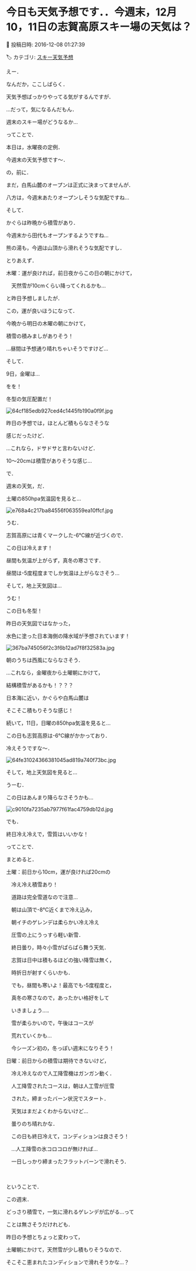 # 今日も天気予想です．．今週末，12月10，11日の志賀高原スキー場の天気は？

📅 投稿日時: 2016-12-08 01:27:39

🏷️ カテゴリ: [スキー天気予想](c6554f5c3c106093b511a8daae23757e8.md)

えー．


なんだか，ここしばらく．


天気予想ばっかりやってる気がするんですが．


…だって，気になるんだもん．


週末のスキー場がどうなるか…





ってことで．


本日は，水曜夜の定例．


今週末の天気予想です～．





の，前に．


まだ，白馬山麓のオープンは正式に決まってませんが．


八方は，今週末あたりオープンしそうな気配ですね…





そして．


かぐらは昨晩から積雪があり．


今週末から田代もオープンするようですね…





熊の湯も，今週は山頂から滑れそうな気配ですし．





とりあえず．


木曜：運が良ければ，前日夜からこの日の朝にかけて，


　天然雪が10cmくらい降ってくれるかも…


と昨日予想しましたが．


この，運が良いほうになって．


今晩から明日の木曜の朝にかけて，


積雪の積みましがありそう！


…昼間は予想通り晴れちゃいそうですけど…





そして．


9日，金曜は…


をを！


冬型の気圧配置だ！




![64cf185edb927ced4c1445fb190a0f9f.jpg](images/64cf185edb927ced4c1445fb190a0f9f.jpg)




昨日の予想では，ほとんど積もらなさそうな


感じだったけど．


…これなら，ドサドサと言わないけど．


10～20cmは積雪がありそうな感じ…





で．


週末の天気，だ．


土曜の850hpa気温図を見ると…




![e768a4c217ba84556f063559ea10ffcf.jpg](images/e768a4c217ba84556f063559ea10ffcf.jpg)




うむ．


志賀高原には青くマークした-6℃線が近づくので．


この日は冷えます！


昼間も気温が上がらず，真冬の寒さです．


昼間は-5度程度までしか気温は上がらなさそう…





そして，地上天気図は…


うむ！


この日も冬型！


昨日の天気図ではなかった，


水色に塗った日本海側の降水域が予想されています！




![367ba745056f2c3f6b12ad7f8f32583a.jpg](images/367ba745056f2c3f6b12ad7f8f32583a.jpg)




朝のうちは西風にならなさそう．


…これなら，金曜夜から土曜朝にかけて，


結構積雪があるかも！？？？


日本海に近い，かぐらや白馬山麓は


そこそこ積もりそうな感じ！





続いて，11日，日曜の850hpa気温を見ると…


この日も志賀高原は-6℃線がかかっており．


冷えそうですな～．




![64fe31024366381045ad819a740f73bc.jpg](images/64fe31024366381045ad819a740f73bc.jpg)







そして，地上天気図を見ると…


うーむ．


この日はあんまり降らなさそうかも…




![c9010fa7235ab7977f61fac4759db12d.jpg](images/c9010fa7235ab7977f61fac4759db12d.jpg)




でも．


終日冷え冷えで，雪質はいいかな！





ってことで．


まとめると．





土曜：前日から10cm，運が良ければ20cmの


　冷え冷え積雪あり！


　道路は完全雪道なので注意…


　朝は山頂で-8℃近くまで冷え込み，


　朝イチのゲレンデは柔らかい冷え冷え


　圧雪の上にうっすら軽い新雪．


　終日曇り，時々小雪がぱらぱら舞う天気．


　志賀は日中は積もるほどの強い降雪は無く，


　時折日が射すくらいかも．


　でも，昼間も寒いよ！最高でも-5度程度と，


　真冬の寒さなので，あったかい格好をして


　いきましょう…．


　雪が柔らかいので，午後はコースが


　荒れていくかも…


　今シーズン初の，冬っぽい週末になりそう！





日曜：前日からの積雪は期待できないけど，


　冷え冷えなので人工降雪機はガンガン動く．


　人工降雪されたコースは，朝は人工雪が圧雪


　された，締まったバーン状況でスタート．


　天気はまだよくわからないけど…


　曇りのち晴れかな．


　この日も終日冷えて，コンディションは良さそう！


　…人工降雪の氷コロコロが無ければ…


　一日しっかり締まったフラットバーンで滑れそう．


　


ということで．


この週末．


どっさり積雪で，一気に滑れるゲレンデが広がる…って


ことは無さそうだけれども．


昨日の予想とちょっと変わって，


土曜朝にかけて，天然雪が少し積もりそうなので．


そこそこ恵まれたコンディションで滑れそうかな…？
